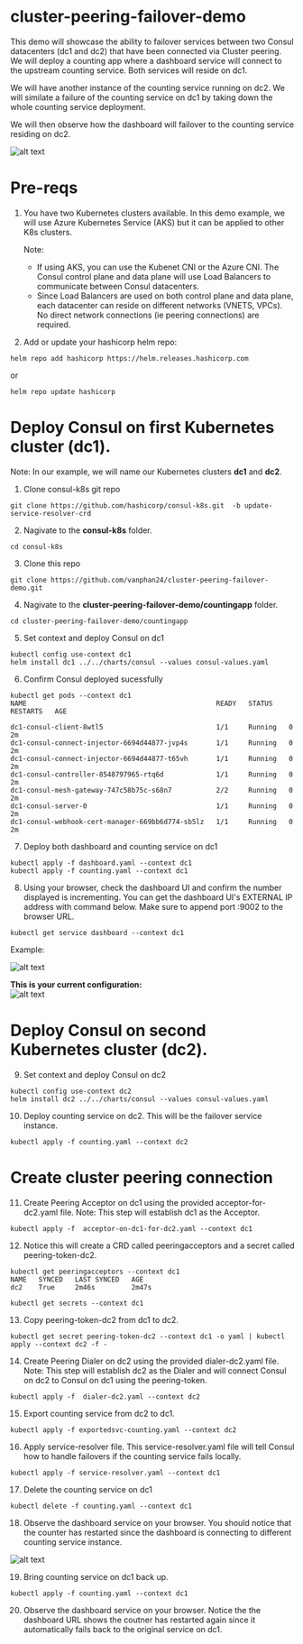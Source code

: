 # cluster-peering-failover-demo

This demo will showcase the ability to failover services between two Consul datacenters (dc1 and dc2) that have been connected via Cluster peering. 
We will deploy a counting app where a dashboard service will connect to the upstream counting service. Both services will reside on dc1.

We will have another instance of the counting service running on dc2. We will similate a failure of the counting service on dc1 by taking down the whole counting service deployment. 

We will then observe how the dashboard will failover to the counting service residing on dc2.

![alt text](https://github.com/vanphan24/cluster-peering-failover-demo/blob/main/images/Screen%20Shot%202022-09-13%20at%205.13.46%20PM.png "Cluster Peering Demo")

# Pre-reqs

1. You have two Kubernetes clusters available. In this demo example, we will use Azure Kubernetes Service (AKS) but it can be applied to other K8s clusters.

    Note: 
    - If using AKS, you can use the Kubenet CNI or the Azure CNI. The Consul control plane and data plane will use Load Balancers to communicate between Consul datacenters.
    - Since Load Balancers are used on both control plane and data plane, each datacenter can reside on different networks (VNETS, VPCs). No direct network connections (ie peering connections) are required. 
    
2. Add or update your hashicorp helm repo:

```
helm repo add hashicorp https://helm.releases.hashicorp.com
```
or
```
helm repo update hashicorp
```

  
# Deploy Consul on first Kubernetes cluster (dc1).
Note: In our example, we will name our Kubernetes clusters **dc1** and **dc2**.

1. Clone consul-k8s git repo
```
git clone https://github.com/hashicorp/consul-k8s.git  -b update-service-resolver-crd
```

2. Nagivate to the **consul-k8s** folder. 

```
cd consul-k8s
```

3. Clone this repo
```
git clone https://github.com/vanphan24/cluster-peering-failover-demo.git
```

4. Nagivate to the **cluster-peering-failover-demo/countingapp** folder. 

```
cd cluster-peering-failover-demo/countingapp
```

5. Set context and deploy Consul on dc1

```
kubectl config use-context dc1
helm install dc1 ../../charts/consul --values consul-values.yaml                                  
```

6. Confirm Consul deployed sucessfully

```
kubectl get pods --context dc1
NAME                                               READY   STATUS    RESTARTS   AGE

dc1-consul-client-8wtl5                            1/1     Running   0          2m
dc1-consul-connect-injector-6694d44877-jvp4s       1/1     Running   0          2m
dc1-consul-connect-injector-6694d44877-t65vh       1/1     Running   0          2m
dc1-consul-controller-8548797965-rtq6d             1/1     Running   0          2m
dc1-consul-mesh-gateway-747c58b75c-s68n7           2/2     Running   0          2m
dc1-consul-server-0                                1/1     Running   0          2m
dc1-consul-webhook-cert-manager-669bb6d774-sb5lz   1/1     Running   0          2m
```

7. Deploy both dashboard and counting service on dc1
```
kubectl apply -f dashboard.yaml --context dc1
kubectl apply -f counting.yaml --context dc1
```

8. Using your browser, check the dashboard UI and confirm the number displayed is incrementing. 
   You can get the dashboard UI's EXTERNAL IP address with command below. Make sure to append port :9002 to the browser URL.  
```   
kubectl get service dashboard --context dc1
```

Example:  

![alt text](https://github.com/vanphan24/cluster-peering-failover-demo/blob/main/images/dashboard-beofre.png)


**This is your current configuration:**  
![alt text](https://github.com/vanphan24/cluster-peering-failover-demo/blob/main/images/diagram-before2.png)



# Deploy Consul on second Kubernetes cluster (dc2).


9. Set context and deploy Consul on dc2

```
kubectl config use-context dc2
helm install dc2 ../../charts/consul --values consul-values.yaml      
```

10. Deploy counting service on dc2. This will be the failover service instance.

```
kubectl apply -f counting.yaml --context dc2
```


# Create cluster peering connection

11. Create Peering Acceptor on dc1 using the provided acceptor-for-dc2.yaml file.
Note: This step will establish dc1 as the Acceptor.
```
kubectl apply -f  acceptor-on-dc1-for-dc2.yaml --context dc1
```

12. Notice this will create a CRD called peeringacceptors and a secret called peering-token-dc2.
```
kubectl get peeringacceptors --context dc1
NAME   SYNCED   LAST SYNCED   AGE
dc2    True     2m46s         2m47s
```
```
kubectl get secrets --context dc1
```

13. Copy peering-token-dc2 from dc1 to dc2.
```
kubectl get secret peering-token-dc2 --context dc1 -o yaml | kubectl apply --context dc2 -f -
```

14. Create Peering Dialer on dc2 using the provided dialer-dc2.yaml file.
Note: This step will establish dc2 as the Dialer and will connect Consul on dc2 to Consul on dc1 using the peering-token.
```
kubectl apply -f  dialer-dc2.yaml --context dc2
```

15. Export counting service from dc2 to dc1.

```
kubectl apply -f exportedsvc-counting.yaml --context dc2
```

16. Apply service-resolver file. This service-resolver.yaml file will tell Consul how to handle failovers if the counting service fails locally. 
```
kubectl apply -f service-resolver.yaml --context dc1
```

17. Delete the counting service on dc1
```
kubectl delete -f counting.yaml --context dc1
```

18. Observe the dashboard service on your browser. You should notice that the counter has restarted since the dashboard is connecting to different counting service instance.

![alt text](https://github.com/vanphan24/cluster-peering-failover-demo/blob/main/images/dashboard-failover.png)


19. Bring counting service on dc1 back up.
```
kubectl apply -f counting.yaml --context dc1
```


20. Observe the dashboard service on your browser. Notice the the dashboard URL shows the coutner has restarted again since it automatically fails back to the original service on dc1.



